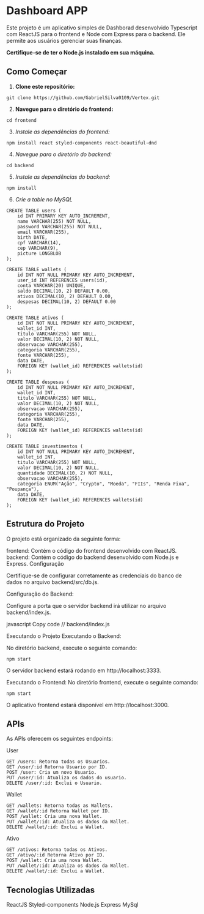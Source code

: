 # Dashboard APP

Este projeto é um aplicativo simples de Dashborad desenvolvido Typescript com ReactJS para o frontend e Node com Express para o backend. Ele permite aos usuários gerenciar suas finanças.

**Certifique-se de ter o Node.js instalado em sua máquina.**

## Como Começar

1. **Clone este repositório:**
```
git clone https://github.com/GabrielSilva0109/Vertex.git
``` 

2. **Navegue para o diretório do frontend:**

```
cd frontend
``` 

3. *Instale as dependências do frontend:*

```
npm install react styled-components react-beautiful-dnd
``` 

4. *Navegue para o diretório do backend:*

```
cd backend
``` 

5. *Instale as dependências do backend:*
```
npm install 
```

6. *Crie a table no MySQL*
```
CREATE TABLE users (
    id INT PRIMARY KEY AUTO_INCREMENT,
    name VARCHAR(255) NOT NULL,
    password VARCHAR(255) NOT NULL,
    email VARCHAR(255),
    birth DATE,
    cpf VARCHAR(14),
    cep VARCHAR(9),
    picture LONGBLOB
);

CREATE TABLE wallets (
    id INT NOT NULL PRIMARY KEY AUTO_INCREMENT,
    user_id INT REFERENCES users(id),
    conta VARCHAR(20) UNIQUE,
    saldo DECIMAL(10, 2) DEFAULT 0.00,
    ativos DECIMAL(10, 2) DEFAULT 0.00,
    despesas DECIMAL(10, 2) DEFAULT 0.00
);

CREATE TABLE ativos (
    id INT NOT NULL PRIMARY KEY AUTO_INCREMENT,
    wallet_id INT,
    titulo VARCHAR(255) NOT NULL,
    valor DECIMAL(10, 2) NOT NULL,
    observacao VARCHAR(255),
    categoria VARCHAR(255),
    fonte VARCHAR(255),
    data DATE,
    FOREIGN KEY (wallet_id) REFERENCES wallets(id)
);

CREATE TABLE despesas (
    id INT NOT NULL PRIMARY KEY AUTO_INCREMENT,
    wallet_id INT,
    titulo VARCHAR(255) NOT NULL,
    valor DECIMAL(10, 2) NOT NULL,
    observacao VARCHAR(255),
    categoria VARCHAR(255),
    fonte VARCHAR(255),
    data DATE,
    FOREIGN KEY (wallet_id) REFERENCES wallets(id)
);

CREATE TABLE investimentos (
    id INT NOT NULL PRIMARY KEY AUTO_INCREMENT,
    wallet_id INT,
    titulo VARCHAR(255) NOT NULL,
    valor DECIMAL(10, 2) NOT NULL,
    quantidade DECIMAL(10, 2) NOT NULL,
    observacao VARCHAR(255),
    categoria ENUM("Ação", "Crypto", "Moeda", "FIIs", "Renda Fixa", "Poupança"),
    data DATE,
    FOREIGN KEY (wallet_id) REFERENCES wallets(id)
);

``` 

## Estrutura do Projeto
O projeto está organizado da seguinte forma:

frontend: Contém o código do frontend desenvolvido com ReactJS.
backend: Contém o código do backend desenvolvido com Node.js e Express.
Configuração

Certifique-se de configurar corretamente as credenciais do banco de dados no arquivo backend/src/db.js.

Configuração do Backend:

Configure a porta que o servidor backend irá utilizar no arquivo backend/index.js.

javascript
Copy code
// backend/index.js

Executando o Projeto
Executando o Backend:

No diretório backend, execute o seguinte comando:
```
npm start
```

O servidor backend estará rodando em http://localhost:3333.

Executando o Frontend:
No diretório frontend, execute o seguinte comando:
```
npm start
```
O aplicativo frontend estará disponível em http://localhost:3000.

## APIs
As APIs oferecem os seguintes endpoints:

User
```
GET /users: Retorna todas os Usuarios.
GET /user/:id Retorna Usuario por ID.
POST /user: Cria um novo Usuario.
PUT /user/:id: Atualiza os dados do usuario.
DELETE /user/:id: Exclui o Usuario.
```

Wallet
```
GET /wallets: Retorna todas as Wallets.
GET /wallet/:id Retorna Wallet por ID.
POST /wallet: Cria uma nova Wallet.
PUT /wallet/:id: Atualiza os dados da Wallet.
DELETE /wallet/:id: Exclui a Wallet.
```
Ativo
```
GET /ativos: Retorna todas os Ativos.
GET /ativo/:id Retorna Ativo por ID.
POST /wallet: Cria uma nova Wallet.
PUT /wallet/:id: Atualiza os dados da Wallet.
DELETE /wallet/:id: Exclui a Wallet.
```

## Tecnologias Utilizadas

ReactJS
Styled-components
Node.js
Express
MySql

